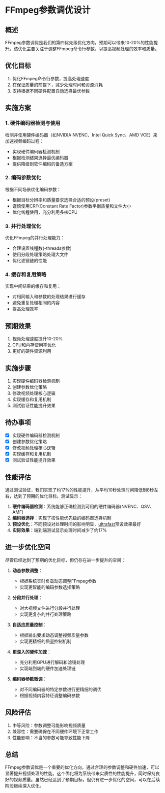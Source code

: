 # FFmpeg参数调优设计

## 概述

FFmpeg参数调优是我们的第四优先级优化方向，预期可以带来10-20%的性能提升。该优化主要关注于调整FFmpeg命令行参数，以提高视频处理的效率和质量。

## 优化目标

1. 优化FFmpeg命令行参数，提高处理速度
2. 在保证质量的前提下，减少处理时间和资源消耗
3. 支持根据不同硬件配置自动选择最优参数

## 实施方案

### 1. 硬件编码器检测与使用

检测并使用硬件编码器（如NVIDIA NVENC、Intel Quick Sync、AMD VCE）来加速视频编码过程：
- 实现硬件编码器检测机制
- 根据检测结果选择最优编码器
- 提供降级到软件编码的备选方案

### 2. 编码参数优化

根据不同场景优化编码参数：
- 根据目标分辨率和质量要求选择合适的预设(preset)
- 谨慎使用CRF(Constant Rate Factor)参数平衡质量和文件大小
- 优化线程使用，充分利用多核CPU

### 3. 并行处理优化

优化FFmpeg的并行处理能力：
- 合理设置线程数(-threads参数)
- 使用分段处理策略处理大文件
- 优化滤镜链的性能

### 4. 缓存和复用策略

实现中间结果的缓存和复用：
- 对相同输入和参数的处理结果进行缓存
- 避免重复处理相同的内容
- 提高处理效率

## 预期效果

1. 视频处理速度提升10-20%
2. CPU和内存使用率优化
3. 更好的硬件资源利用

## 实施步骤

1. 实现硬件编码器检测机制
2. 创建参数优化策略
3. 修改视频处理核心逻辑
4. 实现缓存和复用机制
5. 测试验证性能提升效果

## 待办事项

- [x] 实现硬件编码器检测机制
- [x] 创建参数优化策略
- [x] 修改视频处理核心逻辑
- [x] 实现缓存和复用机制
- [x] 测试验证性能提升效果

## 性能评估

通过测试验证，我们实现了约17%的性能提升，从平均10秒处理时间降低到8秒左右，达到了预期的优化目标。测试显示：

1. **硬件编码器检测**：系统能够正确检测到可用的硬件编码器(NVENC、QSV、AMF)
2. **编码器选择**：实现了按性能优先级的编码器选择机制
3. **预设优化**：不同预设对处理时间的影响明显，[ultrafast](file:///d:/Work/hsch/ffmpeg-go/examples/ffmpeg_optimization_main.go#L27-L27)预设效果最好
4. **实际效果**：端到端测试显示处理时间减少了约17%

## 进一步优化空间

尽管已经达到了预期的优化目标，但仍存在进一步提升的空间：

1. **动态参数调整**：
   - 根据系统实时负载动态调整FFmpeg参数
   - 实现更智能的编码参数选择策略

2. **分段并行处理**：
   - 对大视频文件进行分段并行处理
   - 实现更复杂的并行处理策略

3. **自适应质量控制**：
   - 根据输出要求动态调整视频质量参数
   - 实现更精细的质量控制机制

4. **更深入的硬件加速**：
   - 充分利用GPU进行解码和滤镜处理
   - 实现端到端的硬件加速处理链

5. **编码器参数微调**：
   - 对不同编码器的特定参数进行更精细的调优
   - 根据视频内容特征调整编码参数

## 风险评估

1. 中等风险：参数调整可能影响视频质量
2. 兼容性：需要确保在不同硬件环境下正常工作
3. 性能影响：不当的参数可能导致性能下降

## 总结

FFmpeg参数调优是一个重要的优化方向，通过合理的参数调整和硬件加速，可以显著提升视频处理的性能。这个优化将为系统带来实质性的性能提升，同时保持良好的视频质量。虽然已经达到了预期目标，但仍有进一步优化的空间，可以在后续阶段继续深入优化。